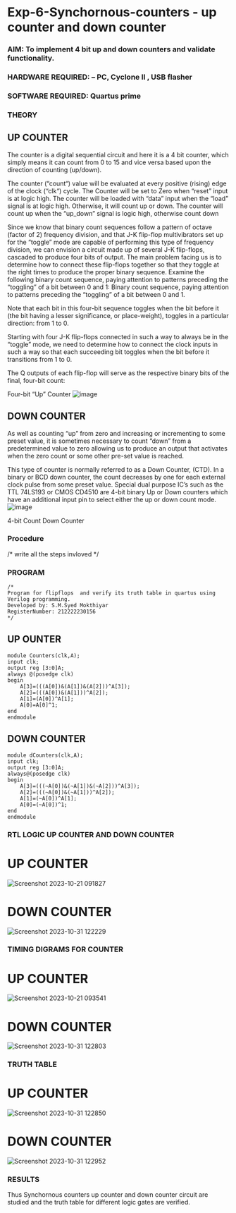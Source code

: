 # Exp-6-Synchornous-counters - up counter and down counter 
### AIM: To implement 4 bit up and down counters and validate  functionality.
### HARDWARE REQUIRED:  – PC, Cyclone II , USB flasher
### SOFTWARE REQUIRED:   Quartus prime
### THEORY 

## UP COUNTER 
The counter is a digital sequential circuit and here it is a 4 bit counter, which simply means it can count from 0 to 15 and vice versa based upon the direction of counting (up/down). 

The counter (“count“) value will be evaluated at every positive (rising) edge of the clock (“clk“) cycle.
The Counter will be set to Zero when “reset” input is at logic high.
The counter will be loaded with “data” input when the “load” signal is at logic high. Otherwise, it will count up or down.
The counter will count up when the “up_down” signal is logic high, otherwise count down

Since we know that binary count sequences follow a pattern of octave (factor of 2) frequency division, and that J-K flip-flop multivibrators set up for the “toggle” mode are capable of performing this type of frequency division, we can envision a circuit made up of several J-K flip-flops, cascaded to produce four bits of output.
The main problem facing us is to determine how to connect these flip-flops together so that they toggle at the right times to produce the proper binary sequence.
Examine the following binary count sequence, paying attention to patterns preceding the “toggling” of a bit between 0 and 1:
Binary count sequence, paying attention to patterns preceding the “toggling” of a bit between 0 and 1.

Note that each bit in this four-bit sequence toggles when the bit before it (the bit having a lesser significance, or place-weight), toggles in a particular direction: from 1 to 0.



 
 

Starting with four J-K flip-flops connected in such a way to always be in the “toggle” mode, we need to determine how to connect the clock inputs in such a way so that each succeeding bit toggles when the bit before it transitions from 1 to 0.

The Q outputs of each flip-flop will serve as the respective binary bits of the final, four-bit count:

 
 

Four-bit “Up” Counter
![image](https://user-images.githubusercontent.com/36288975/169644758-b2f4339d-9532-40c5-af40-8f4f8c942e2c.png)



## DOWN COUNTER 

As well as counting “up” from zero and increasing or incrementing to some preset value, it is sometimes necessary to count “down” from a predetermined value to zero allowing us to produce an output that activates when the zero count or some other pre-set value is reached.

This type of counter is normally referred to as a Down Counter, (CTD). In a binary or BCD down counter, the count decreases by one for each external clock pulse from some preset value. Special dual purpose IC’s such as the TTL 74LS193 or CMOS CD4510 are 4-bit binary Up or Down counters which have an additional input pin to select either the up or down count mode.
![image](https://user-images.githubusercontent.com/36288975/169644844-1a14e123-7228-4ed8-81a9-eb937dff4ac8.png)


4-bit Count Down Counter
### Procedure
/* write all the steps invloved */



### PROGRAM 
```
/*
Program for flipflops  and verify its truth table in quartus using Verilog programming.
Developed by: S.M.Syed Mokthiyar
RegisterNumber: 212222230156
*/
```
## UP OUNTER
```
module Counters(clk,A);
input clk;
output reg [3:0]A;
always @(posedge clk)
begin
	A[3]=(((A[0])&(A[1])&(A[2]))^A[3]);
	A[2]=(((A[0])&(A[1]))^A[2]);
	A[1]=(A[0])^A[1];
	A[0]=A[0]^1;
end
endmodule
```
## DOWN COUNTER
```
module dCounters(clk,A);
input clk;
output reg [3:0]A;
always@(posedge clk)
begin
	A[3]=(((~A[0])&(~A[1])&(~A[2]))^A[3]);
	A[2]=(((~A[0])&(~A[1]))^A[2]);
	A[1]=(~A[0])^A[1];
	A[0]=(~A[0])^1;
end
endmodule
```

### RTL LOGIC UP COUNTER AND DOWN COUNTER  
# UP COUNTER
![Screenshot 2023-10-21 091827](https://github.com/syedmokthiyar/Exp-7-Synchornous-counters-/assets/118787294/685fb319-a210-4973-9125-b67a47fc6752)
# DOWN COUNTER
![Screenshot 2023-10-31 122229](https://github.com/syedmokthiyar/Exp-7-Synchornous-counters-/assets/118787294/4a73589b-7797-44da-bb19-a76b1b92f5cb)


### TIMING DIGRAMS FOR COUNTER  

# UP COUNTER
![Screenshot 2023-10-21 093541](https://github.com/syedmokthiyar/Exp-7-Synchornous-counters-/assets/118787294/62290567-dd97-4d4f-a282-ab617731b841)

# DOWN COUNTER
![Screenshot 2023-10-31 122803](https://github.com/syedmokthiyar/Exp-7-Synchornous-counters-/assets/118787294/d135380b-abf1-4c1b-a9dc-0d303d453627)

### TRUTH TABLE 
# UP COUNTER
![Screenshot 2023-10-31 122850](https://github.com/syedmokthiyar/Exp-7-Synchornous-counters-/assets/118787294/eb651ed4-a52b-4b7e-b661-04415d6a631d)
# DOWN COUNTER
![Screenshot 2023-10-31 122952](https://github.com/syedmokthiyar/Exp-7-Synchornous-counters-/assets/118787294/5f39b8a9-3866-4745-8ff3-1134f77e6197)


### RESULTS 
Thus Synchornous counters up counter and down counter circuit are studied and the truth table for different logic gates are verified.
